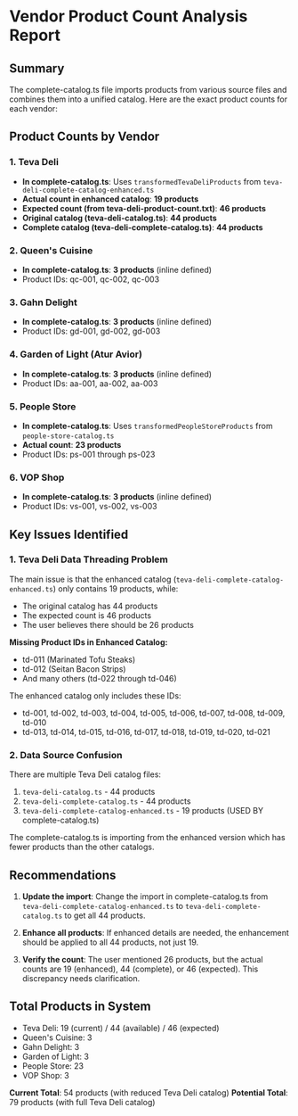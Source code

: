 # Vendor Product Count Analysis Report

## Summary

The complete-catalog.ts file imports products from various source files and combines them into a unified catalog. Here are the exact product counts for each vendor:

## Product Counts by Vendor

### 1. **Teva Deli** 
- **In complete-catalog.ts**: Uses `transformedTevaDeliProducts` from `teva-deli-complete-catalog-enhanced.ts`
- **Actual count in enhanced catalog**: **19 products**
- **Expected count (from teva-deli-product-count.txt)**: **46 products**
- **Original catalog (teva-deli-catalog.ts)**: **44 products**
- **Complete catalog (teva-deli-complete-catalog.ts)**: **44 products**

### 2. **Queen's Cuisine**
- **In complete-catalog.ts**: **3 products** (inline defined)
- Product IDs: qc-001, qc-002, qc-003

### 3. **Gahn Delight**
- **In complete-catalog.ts**: **3 products** (inline defined)
- Product IDs: gd-001, gd-002, gd-003

### 4. **Garden of Light (Atur Avior)**
- **In complete-catalog.ts**: **3 products** (inline defined)
- Product IDs: aa-001, aa-002, aa-003

### 5. **People Store**
- **In complete-catalog.ts**: Uses `transformedPeopleStoreProducts` from `people-store-catalog.ts`
- **Actual count**: **23 products**
- Product IDs: ps-001 through ps-023

### 6. **VOP Shop**
- **In complete-catalog.ts**: **3 products** (inline defined)
- Product IDs: vs-001, vs-002, vs-003

## Key Issues Identified

### 1. **Teva Deli Data Threading Problem**

The main issue is that the enhanced catalog (`teva-deli-complete-catalog-enhanced.ts`) only contains 19 products, while:
- The original catalog has 44 products
- The expected count is 46 products
- The user believes there should be 26 products

**Missing Product IDs in Enhanced Catalog:**
- td-011 (Marinated Tofu Steaks)
- td-012 (Seitan Bacon Strips)
- And many others (td-022 through td-046)

The enhanced catalog only includes these IDs:
- td-001, td-002, td-003, td-004, td-005, td-006, td-007, td-008, td-009, td-010
- td-013, td-014, td-015, td-016, td-017, td-018, td-019, td-020, td-021

### 2. **Data Source Confusion**

There are multiple Teva Deli catalog files:
1. `teva-deli-catalog.ts` - 44 products
2. `teva-deli-complete-catalog.ts` - 44 products  
3. `teva-deli-complete-catalog-enhanced.ts` - 19 products (USED BY complete-catalog.ts)

The complete-catalog.ts is importing from the enhanced version which has fewer products than the other catalogs.

## Recommendations

1. **Update the import**: Change the import in complete-catalog.ts from `teva-deli-complete-catalog-enhanced.ts` to `teva-deli-complete-catalog.ts` to get all 44 products.

2. **Enhance all products**: If enhanced details are needed, the enhancement should be applied to all 44 products, not just 19.

3. **Verify the count**: The user mentioned 26 products, but the actual counts are 19 (enhanced), 44 (complete), or 46 (expected). This discrepancy needs clarification.

## Total Products in System

- Teva Deli: 19 (current) / 44 (available) / 46 (expected)
- Queen's Cuisine: 3
- Gahn Delight: 3
- Garden of Light: 3
- People Store: 23
- VOP Shop: 3

**Current Total**: 54 products (with reduced Teva Deli catalog)
**Potential Total**: 79 products (with full Teva Deli catalog)